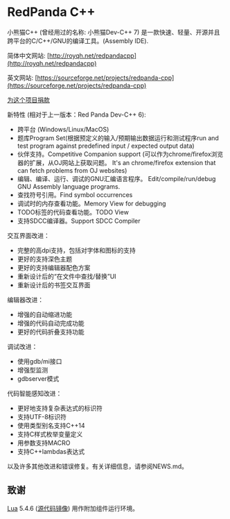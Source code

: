 # RedPanda C++ 
小熊猫C++ (曾经用过的名称: 小熊猫Dev-C++ 7) 是一款快速、轻量、开源并且跨平台的C/C++/GNU的编译工具。(Assembly IDE).

简体中文网站: [http://royqh.net/redpandacpp](http://royqh.net/redpandacpp)

英文网站: [https://sourceforge.net/projects/redpanda-cpp](https://sourceforge.net/projects/redpanda-cpp)

[为这个项目捐款](https://ko-fi.com/royqh1979)

新特性 (相对于上一版本：Red Panda Dev-C++ 6):
* 跨平台 (Windows/Linux/MacOS)
* 题库Program Set(根据预定义的输入/预期输出数据运行和测试程序run and test program against predefined input / expected output data)
* 伙伴支持。Competitive Companion support (可以作为chrome/firefox浏览器的扩展，从OJ网站上获取问题。 It's an chrome/firefox extension that can fetch problems from OJ websites)
* 编辑、编译、运行、调试的GNU汇编语言程序。 Edit/compile/run/debug GNU Assembly language programs.
* 查找符号引用。Find symbol occurrences
* 调试时的内存查看功能。Memory View for debugging
* TODO标签的代码查看功能。TODO View
* 支持SDCC编译器。Support SDCC Compiler

交互界面改进：
* 完整的高dpi支持，包括对字体和图标的支持
* 更好的支持深色主题
* 更好的支持编辑器配色方案
* 重新设计后的“在文件中查找/替换”UI
* 重新设计后的书签交互界面

编辑器改进：
* 增强的自动缩进功能
* 增强的代码自动完成功能
* 更好的代码折叠支持功能

调试改进：
* 使用gdb/mi接口
* 增强型监测
* gdbserver模式

代码智能感知改进：
* 更好地支持复杂表达式的标识符
* 支持UTF-8标识符
* 使用类型别名支持C++14
* 支持C样式枚举变量定义
* 用参数支持MACRO
* 支持C++lambdas表达式

以及许多其他改进和错误修复。有关详细信息，请参阅NEWS.md。

## 致谢

[Lua](https://www.lua.org/) 5.4.6 ([源代码镜像](https://github.com/lua/lua/tree/v5.4.6)) 用作附加组件运行环境。

